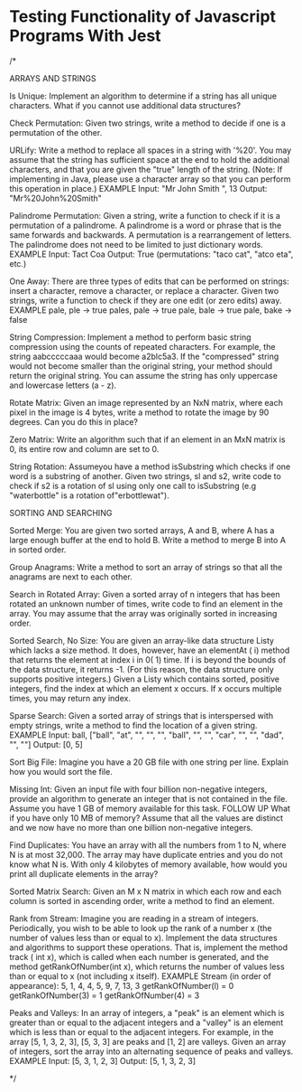 # Testing Functionality of Javascript Programs With Jest

/*

ARRAYS AND STRINGS

Is Unique: 
Implement an algorithm to determine if a string has all unique characters. What if you
cannot use additional data structures?

Check Permutation: 
Given two strings, write a method to decide if one is a permutation of the other.

URLify: 
Write a method to replace all spaces in a string with '%20'. You may assume that the 
string has sufficient space at the end to hold the additional characters, and that you are 
given the "true" length of the string. (Note: If implementing in Java, please use a 
character array so that you can perform this operation in place.)
EXAMPLE
Input: "Mr John Smith ", 13
Output: "Mr%20John%20Smith"

Palindrome Permutation: 
Given a string, write a function to check if it is a permutation of a palindrome.
A palindrome is a word or phrase that is the same forwards and backwards. A permutation
is a rearrangement of letters. The palindrome does not need to be limited to just 
dictionary words.
EXAMPLE
Input: Tact Coa
Output: True (permutations: "taco cat", "atco eta", etc.)

One Away: 
There are three types of edits that can be performed on strings: insert a character,
remove a character, or replace a character. Given two strings, write a function to check 
if they are one edit (or zero edits) away.
EXAMPLE
pale, ple -> true
pales, pale -> true
pale, bale -> true
pale, bake -> false

String Compression: 
Implement a method to perform basic string compression using the counts of repeated 
characters. For example, the string aabcccccaaa would become a2blc5a3. If the "compressed" 
string would not become smaller than the original string, your method should return the 
original string. You can assume the string has only uppercase and lowercase letters (a - z).

Rotate Matrix: 
Given an image represented by an NxN matrix, where each pixel in the image is 4 bytes, 
write a method to rotate the image by 90 degrees. Can you do this in place?

Zero Matrix: 
Write an algorithm such that if an element in an MxN matrix is 0, its entire row and 
column are set to 0.

String Rotation:
Assumeyou have a method isSubstring which checks if one word is a substring of another. 
Given two strings, sl and s2, write code to check if s2 is a rotation of sl using only one
call to isSubstring (e.g "waterbottle" is a rotation of"erbottlewat").

SORTING AND SEARCHING

Sorted Merge: 
You are given two sorted arrays, A and B, where A has a large enough buffer at the end to 
hold B. Write a method to merge B into A in sorted order.

Group Anagrams: 
Write a method to sort an array of strings so that all the anagrams are next to each other.

Search in Rotated Array: 
Given a sorted array of n integers that has been rotated an unknown number of times, write 
code to find an element in the array. You may assume that the array was originally sorted 
in increasing order.

Sorted Search, No Size: 
You are given an array-like data structure Listy which lacks a size method. It does, 
however, have an elementAt ( i) method that returns the element at index i in 0( 1) time. 
If i is beyond the bounds of the data structure, it returns -1. (For this reason, the data
structure only supports positive integers.) Given a Listy which contains sorted, positive 
integers, find the index at which an element x occurs. If x occurs multiple times, you may 
return any index.

Sparse Search: 
Given a sorted array of strings that is interspersed with empty strings, write a method to 
find the location of a given string.
EXAMPLE
Input: ball, ["ball", "at", "", "", "", "ball", "", "", "car", "", "", "dad", "", ""]
Output: [0, 5]

Sort Big File: 
Imagine you have a 20 GB file with one string per line. Explain how you would sort the file.

Missing Int: 
Given an input file with four billion non-negative integers, provide an algorithm to 
generate an integer that is not contained in the file. Assume you have 1 GB of memory 
available for this task.
FOLLOW UP
What if you have only 10 MB of memory? Assume that all the values are distinct and we now 
have no more than one billion non-negative integers.

Find Duplicates:
You have an array with all the numbers from 1 to N, where N is at most 32,000. The array 
may have duplicate entries and you do not know what N is. With only 4 kilobytes of memory
available, how would you print all duplicate elements in the array?

Sorted Matrix Search: 
Given an M x N matrix in which each row and each column is sorted in ascending order, 
write a method to find an element.

Rank from Stream: 
Imagine you are reading in a stream of integers. Periodically, you wish to be able to look 
up the rank of a number x (the number of values less than or equal to x). lmplement the 
data structures and algorithms to support these operations. That is, implement the method 
track ( int x), which is called when each number is generated, and the method 
getRankOfNumber(int x), which returns the number of values less than or equal to x 
(not including x itself).
EXAMPLE
Stream (in order of appearance): 5, 1, 4, 4, 5, 9, 7, 13, 3
getRankOfNumber(l) = 0
getRankOfNumber(3) = 1
getRankOfNumber(4) = 3

Peaks and Valleys:
In an array of integers, a "peak" is an element which is greater than or equal to the 
adjacent integers and a "valley" is an element which is less than or equal to the adjacent 
integers.
For example, in the array [5, 1, 3, 2, 3], [5, 3, 3] are peaks and [1, 2] are valleys. 
Given an array of integers, sort the array into an alternating sequence of peaks and valleys.
EXAMPLE
Input: [5, 3, 1, 2, 3]
Output: [5, 1, 3, 2, 3]

*/